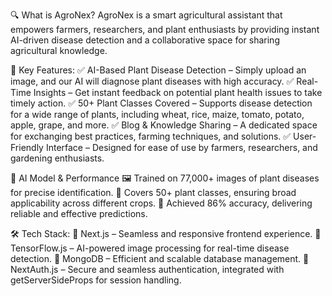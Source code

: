 🔍 What is AgroNex?
 AgroNex is a smart agricultural assistant that empowers farmers, researchers, and plant enthusiasts by providing instant AI-driven disease detection and a collaborative space for sharing 
 agricultural knowledge.

🚀 Key Features:
 ✅ AI-Based Plant Disease Detection – Simply upload an image, and our AI will diagnose plant diseases with high accuracy.
 ✅ Real-Time Insights – Get instant feedback on potential plant health issues to take timely action.
 ✅ 50+ Plant Classes Covered – Supports disease detection for a wide range of plants, including wheat, rice, maize, tomato, potato, apple, grape, and more.
 ✅ Blog & Knowledge Sharing – A dedicated space for exchanging best practices, farming techniques, and solutions.
 ✅ User-Friendly Interface – Designed for ease of use by farmers, researchers, and gardening enthusiasts.

🔬 AI Model & Performance
 🖼️ Trained on 77,000+ images of plant diseases for precise identification.
 🎯 Covers 50+ plant classes, ensuring broad applicability across different crops.
 🎯 Achieved 86% accuracy, delivering reliable and effective predictions.

🛠️ Tech Stack:
🔹 Next.js – Seamless and responsive frontend experience.
 🔹 TensorFlow.js – AI-powered image processing for real-time disease detection.
 🔹 MongoDB – Efficient and scalable database management.
 🔹 NextAuth.js – Secure and seamless authentication, integrated with getServerSideProps for session handling.
